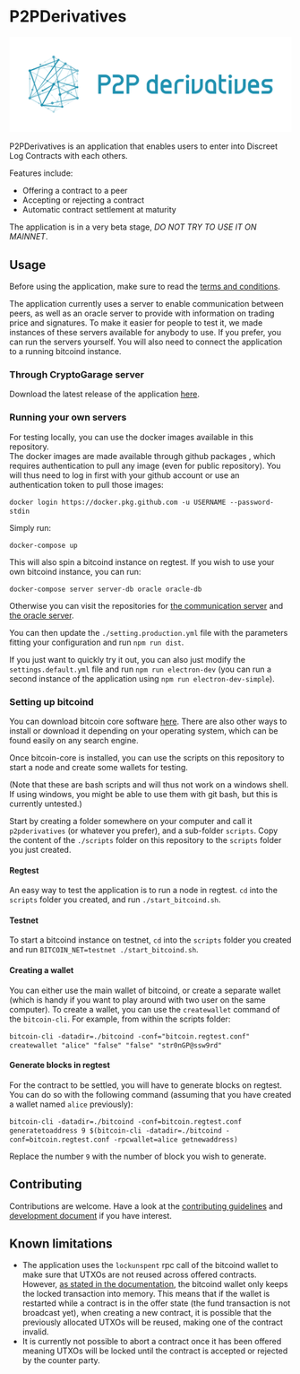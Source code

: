 # P2PDerivatives

![](./src/renderer/assets/P2P_Logo_RGB_Yoko.png)

P2PDerivatives is an application that enables users to enter into Discreet Log Contracts with each others.

Features include:

- Offering a contract to a peer
- Accepting or rejecting a contract
- Automatic contract settlement at maturity

The application is in a very beta stage, _DO NOT TRY TO USE IT ON MAINNET_.

## Usage

Before using the application, make sure to read the [terms and conditions](./docs/Legal.md).

The application currently uses a server to enable communication between peers, as well as an oracle server to provide with information on trading price and signatures.
To make it easier for people to test it, we made instances of these servers available for anybody to use.
If you prefer, you can run the servers yourself.
You will also need to connect the application to a running bitcoind instance.

### Through CryptoGarage server

Download the latest release of the application [here]().

### Running your own servers

For testing locally, you can use the docker images available in this repository.  
The docker images are made available through github packages , which requires authentication to pull any image (even for public repository). You will thus need to log in first with your github account or use an authentication token to pull those images:
```
docker login https://docker.pkg.github.com -u USERNAME --password-stdin
```   
Simply run:

```
docker-compose up
```

This will also spin a bitcoind instance on regtest.
If you wish to use your own bitcoind instance, you can run:

```
docker-compose server server-db oracle oracle-db
```

Otherwise you can visit the repositories for [the communication server]() and [the oracle server]().

You can then update the `./setting.production.yml` file with the parameters fitting your configuration and run `npm run dist`.

If you just want to quickly try it out, you can also just modify the `settings.default.yml` file and run `npm run electron-dev` (you can run a second instance of the application using `npm run electron-dev-simple`).

### Setting up bitcoind

You can download bitcoin core software [here](https://bitcoin.org/en/download).
There are also other ways to install or download it depending on your operating system, which can be found easily on any search engine.

Once bitcoin-core is installed, you can use the scripts on this repository to start a node and create some wallets for testing.

(Note that these are bash scripts and will thus not work on a windows shell.
If using windows, you might be able to use them with git bash, but this is currently untested.)

Start by creating a folder somewhere on your computer and call it `p2pderivatives` (or whatever you prefer), and a sub-folder `scripts`.
Copy the content of the `./scripts` folder on this repository to the `scripts` folder you just created.

#### Regtest

An easy way to test the application is to run a node in regtest.
`cd` into the `scripts` folder you created, and run `./start_bitcoind.sh`.

#### Testnet

To start a bitcoind instance on testnet, `cd` into the `scripts` folder you created and run `BITCOIN_NET=testnet ./start_bitcoind.sh`.

#### Creating a wallet

You can either use the main wallet of bitcoind, or create a separate wallet (which is handy if you want to play around with two user on the same computer).
To create a wallet, you can use the `createwallet` command of the `bitcoin-cli`.
For example, from within the scripts folder:

```
bitcoin-cli -datadir=./bitcoind -conf="bitcoin.regtest.conf" createwallet "alice" "false" "false" "str0nGP@ssw9rd"
```

#### Generate blocks in regtest

For the contract to be settled, you will have to generate blocks on regtest.
You can do so with the following command (assuming that you have created a wallet named `alice` previously):

```
bitcoin-cli -datadir=./bitcoind -conf=bitcoin.regtest.conf generatetoaddress 9 $(bitcoin-cli -datadir=./bitcoind -conf=bitcoin.regtest.conf -rpcwallet=alice getnewaddress)
```

Replace the number `9` with the number of block you wish to generate.

## Contributing

Contributions are welcome.
Have a look at the [contributing guidelines](./docs/Contributing.md) and [development document](./docs/Development.md) if you have interest.

## Known limitations

- The application uses the `lockunspent` rpc call of the bitcoind wallet to make sure that UTXOs are not reused across offered contracts. However, [as stated in the documentation](https://bitcoincore.org/en/doc/0.20.0/rpc/wallet/lockunspent/), the bitcoind wallet only keeps the locked transaction into memory. This means that if the wallet is restarted while a contract is in the offer state (the fund transaction is not broadcast yet), when creating a new contract, it is possible that the previously allocated UTXOs will be reused, making one of the contract invalid.
- It is currently not possible to abort a contract once it has been offered meaning UTXOs will be locked until the contract is accepted or rejected by the counter party.
